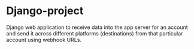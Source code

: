 # Django-project
 Django web application to receive data into the app server for an account and send it across different platforms (destinations) from that particular account using webhook URLs.
